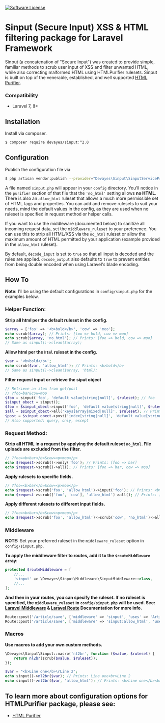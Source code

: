 
[![Software License](https://img.shields.io/badge/license-MIT-brightgreen.svg?style=flat-square)](LICENSE)

Sinput (Secure Input) XSS & HTML filtering package for Laravel Framework
==========

Sinput (a concatenation of "Secure Input") was created to provide simple, familiar methods to scrub user input of XSS and filter unwanted HTML, while also correcting malformed HTML using HTMLPurifier rulesets. Sinput is built on top of the venerable, established, and well supported [HTML Purifier](http://htmlpurifier.org/ "HTML Purifier").


### Compatibility
- Laravel 7, 8+

## Installation

Install via composer.
```bash
$ composer require devayes/sinput:^2.0
```

## Configuration
Publish the configuration file via:
```bash
$ php artisan vendor:publish --provider="Devayes\Sinput\SinputServiceProvider"
```

A file named `sinput.php` will appear in your `config` directory. You'll notice in the `purifier` section of that file that the `'no_html'` setting allows **no HTML**. There is also an `allow_html` ruleset that allows a much more permissible set of HTML tags and properties. You can add and remove rulesets to suit your needs, mind the default values in the config, as they are used when no ruleset is specified in request method or helper calls.

If you want to use the middleware (documented below) to sanitize all incoming request data, set the `middleware_ruleset` to your preference. You can use this to strip all HTML/XSS via the `no_html` ruleset or allow the maximum amount of HTML permitted by your application (example provided in the `allow_html` ruleset).

By default, `decode_input` is set to `true` so that all input is decoded and the rules are applied. `decode_output` also defaults to `true` to prevent entities from being double encoded when using Laravel's blade encoding.

## How To

**Note:** I'll be using the default configurations in `config/sinput.php` for the examples below.

### Helper Function:
**Strip all html per the default ruleset in the config.**
```php
$array = ['foo' => '<b>bold</b>', 'cow' => 'moo'];
echo scrub($array); // Prints: [foo => bold, cow => moo]
echo scrub($array, 'no_html'); // Prints: [foo => bold, cow => moo]
// Same as sinput()->clean($array);
```
**Allow html per the `html` ruleset in the config.**
```php
$var = '<b>bold</b>';
echo scrub($var, 'allow_html'); // Prints: <b>bold</b>
// Same as sinput()->clean($array, 'html);
```
**Filter request input or retrieve the siput object**
```php
// Retrieve an item from get/post
// ?foo=bar&cow=moo
$foo = sinput('foo', 'default value[string|null]', $ruleset); // foo
$sinput_obect = sinput();
$foo = $sinput_obect->input('foo', 'default value[string|null]', $ruleset); // foo
$all = $sinput_obect->all('keys[array|mixed|null]', $ruleset); // Prints: [foo => bar, cow => moo]
$post = $sinput_obect->post('index[string|null]', 'default value[string|null]', $ruleset);
// Also supported: query, only, except
```

### Request Method:
**Strip all HTML in a request by applying the default ruleset `no_html`. File uploads are excluded from the filter.**
```php
// ?foo=<b>bar</b>&cow=<p>moo</p>
echo $request->scrub()->only('foo'); // Prints: [foo => bar]
echo $request->scrub()->all(); // Prints: [foo => bar, cow => moo]
```

**Apply rulesets to specific fields.**
```php
// ?foo=<b>bar</b>&cow=<p>moo</p>
echo $request->scrub('foo', 'allow_html')->input('foo'); // Prints: <b>bar</b>
echo $request->scrub(['foo', 'cow'], 'allow_html')->all(); // Prints: [foo => <b>bar</b>, cow => <p>moo</p>]
```

**Apply different rulesets to different input fields.**
```php
// ?foo=<b>bar</b>&cow=<p>moo</p>
echo $request->scrub('foo', 'allow_html')->scrub('cow', 'no_html')->all(); // Prints: [foo => <b>bar</b>, cow => moo]
```

### Middleware
**NOTE:** Set your preferred ruleset in the `middleware_ruleset` option in `config/sinput.php`.

**To apply the middleware filter to routes, add it to the `$routeMiddleware` array:**
```php
protected $routeMiddleware = [
    //...
    'sinput' => \Devayes\Sinput\Middleware\SinputMiddleware::class,
    //...
];
```
**And then in your routes, you can specify the ruleset. If no ruleset is specified, the `middleware_ruleset` in `config/sinput.php` will be used. See: [Laravel Middleware](https://laravel.com/docs/8.x/middleware) & [Laravel Route](https://laravel.com/docs/8.x/routing) Documentation for more info.**
```php
Route::post('/article/save', ['middleware' => 'sinput', 'uses' => 'ArticlesController@postSave']); // Strips HTML per the middleware_ruleset in the `config/sinput.php` file.
Route::post('/article/save', ['middleware' => 'sinput:allow_html', 'uses' => 'ArticlesController@postSave']); // Applies the `allow_html` ruleset, allowing HTML
```

### Macros
**Use macros to add your own custom methods.**
```php
\Devayes\Sinput\Sinput::macro('nl2br', function ($value, $ruleset) {
    return nl2br(scrub($value, $ruleset));
});

$var = "<b>Line one</b>\rLine 2";
echo sinput()->nl2br($var); // Prints: Line one<br>Line 2
echo sinput()->nl2br($var, 'allow_html'); // Prints: <b>Line one</b><br>Line 2
```

## To learn more about configuration options for HTMLPurifier package, please see:
- [HTML Purifier](http://htmlpurifier.org/live/configdoc/plain.html "HTML Purifier")
